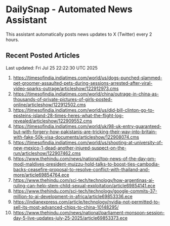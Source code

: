 # DailySnap - Automated News Assistant

This assistant automatically posts news updates to X (Twitter) every 2 hours.

## Recent Posted Articles

Last updated: Fri Jul 25 22:22:30 UTC 2025

1. https://timesofindia.indiatimes.com/world/us/dogs-punched-slammed-pet-groomer-assaulted-pets-during-sessions-arrested-after-viral-video-sparks-outrage/articleshow/122912973.cms
2. https://timesofindia.indiatimes.com/world/china/outrage-in-china-as-thousands-of-private-pictures-of-girls-posted-online/articleshow/122912502.cms
3. https://timesofindia.indiatimes.com/world/us/did-bill-clinton-go-to-epsteins-island-28-times-heres-what-the-flight-log-revealed/articleshow/122909552.cms
4. https://timesofindia.indiatimes.com/world/uk/98-uk-entry-guaranteed-but-with-forgery-how-pakistanis-are-tricking-their-way-into-britain-with-fake-50k-visa-documents/articleshow/122908074.cms
5. https://timesofindia.indiatimes.com/world/us/shooting-at-university-of-new-mexico-1-dead-another-injured-suspect-on-the-run/articleshow/122907462.cms
6. https://www.thehindu.com/news/national/top-news-of-the-day-pm-modi-maldives-president-muizzu-hold-talks-to-boost-ties-cambodia-backs-ceasefire-proposal-to-resolve-conflict-with-thailand-and-more/article69854764.ece
7. https://www.thehindu.com/sci-tech/technology/how-argentinas-ai-ruling-can-help-stem-child-sexual-exploitation/article69854141.ece
8. https://www.thehindu.com/sci-tech/technology/google-commits-37-million-to-ai-development-in-africa/article69853336.ece
9. https://indianexpress.com/article/technology/nvidia-not-permitted-to-sell-its-most-advanced-chips-to-china-10148295/
10. https://www.thehindu.com/news/national/parliament-monsoon-session-day-5-live-updates-july-25-2025/article69853373.ece

